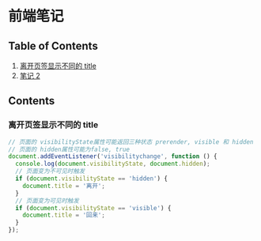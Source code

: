 # 前端笔记

## Table of Contents

1. [离开页签显示不同的 title](#show_different_title)
2. [笔记 2](#note_2)

## Contents

### 离开页签显示不同的 title

```js
// 页面的 visibilityState属性可能返回三种状态 prerender, visible 和 hidden
// 页面的 hidden属性可能为false, true
document.addEventListener('visibilitychange', function () {
  console.log(document.visibilityState, document.hidden);
  // 页面变为不可见时触发
  if (document.visibilityState == 'hidden') {
    document.title = '离开';
  }
  // 页面变为可见时触发
  if (document.visibilityState == 'visible') {
    document.title = '回来';
  }
});
```
